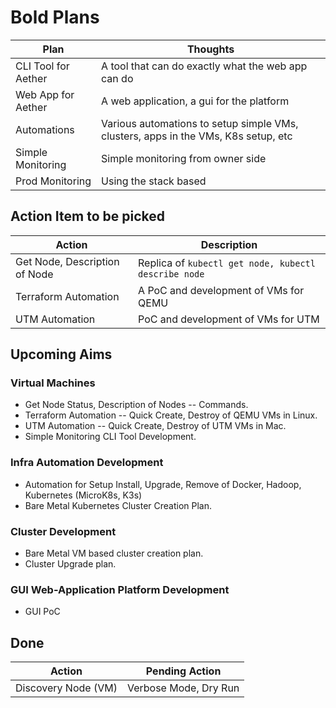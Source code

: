 # Bold Plans

| Plan | Thoughts | 
| --- | --- |
| CLI Tool for Aether | A tool that can do exactly what the web app can do |
| Web App for Aether | A web application, a gui for the platform |
| Automations | Various automations to setup simple VMs, clusters, apps in the VMs, K8s setup, etc |
| Simple Monitoring | Simple monitoring from owner side |
| Prod Monitoring | Using the stack based |
 

## Action Item to be picked
| Action | Description | 
| --- | --- |
| Get Node, Description of Node | Replica of `kubectl get node, kubectl describe node` |
| Terraform Automation | A PoC and development of VMs for QEMU |
| UTM Automation | PoC and development of VMs for UTM |


## Upcoming Aims

### Virtual Machines

* Get Node Status, Description of Nodes -- Commands.
* Terraform Automation -- Quick Create, Destroy of QEMU VMs in Linux.
* UTM Automation -- Quick Create, Destroy of UTM VMs in Mac.
* Simple Monitoring CLI Tool Development.

### Infra Automation Development

* Automation for Setup Install, Upgrade, Remove of Docker, Hadoop, Kubernetes (MicroK8s, K3s)
* Bare Metal Kubernetes Cluster Creation Plan.

### Cluster Development

* Bare Metal VM based cluster creation plan.
* Cluster Upgrade plan.

### GUI Web-Application Platform Development 

* GUI PoC


## Done

| Action | Pending Action |
| --- | --- |
| Discovery Node (VM) | Verbose Mode, Dry Run | 
